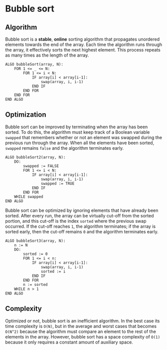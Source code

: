 # Bubble sort

## Algorithm
Bubble sort is a **stable**, **online** sorting algorithm that propagates unordered elements towards the end of the array. Each time the algorithm runs through the array, it effectively sorts the next highest element. This process repeats as many times as the length of the array.
```
ALGO bubbleSort(array, N):
    FOR 1 <= _ <= N:
        FOR 1 <= i < N:
            IF array[i] < array[i-1]:
                swap(array, i, i-1)
            END IF
        END FOR
    END FOR
END ALGO
```

## Optimization
Bubble sort can be improved by terminating when the array has been sorted. To do this, the algorithm must keep track of a Boolean variable `swapped` that remembers whether or not an element was swapped during the previous run through the array. When all the elements have been sorted, `swapped` remains `false` and the algorithm terminates early.
```
ALGO bubbleSort2(array, N):
    DO:
        swapped := FALSE
        FOR 1 <= i < N:
            IF array[i] < array[i-1]:
                swap(array, i, i-1)
                swapped := TRUE
            END IF
        END FOR
    WHILE swapped
END ALGO
```
Bubble sort can be optimized by ignoring elements that have already been sorted. After every run, the array can be virtually cut-off from the sorted portion, and this cut-off is the index `sorted` where the previous swap occurred. If the cut-off reaches `1`, the algorithm terminates; if the array is sorted early, then the cut-off remains `0` and the algorithm terminates early.
```
ALGO bubbleSort3(array, N):
    n := N
    DO:
        sorted := 0
        FOR 1 <= i < n:
            IF array[i] < array[i-1]:
                swap(array, i, i-1)
                sorted := i
            END IF
        END FOR
        n := sorted
    WHILE n > 1
END ALGO
```

## Complexity
Optimized or not, bubble sort is an inefficient algorithm. In the best case its time complexity is `O(N)`, but in the average and worst cases that becomes `O(N^2)` because the algorithm must compare an element to the rest of the elements in the array. However, bubble sort has a space complexity of `O(1)` because it only requires a constant amount of auxiliary space.
